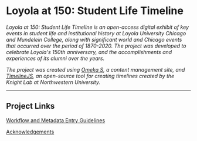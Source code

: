 # Loyola at 150: Student Life Timeline
*Loyola at 150: Student Life Timeline is an open-access digital exhibit of key events in student life and institutional history at Loyola University Chicago and Mundelein College, along with significant world and Chicago events that occurred over the period of 1870-2020. The project was developed to celebrate Loyola's 150th anniversary, and the accomplishments and experiences of its alumni over the years.*

*The project was created using [Omeka S](https://omeka.org/s/), a content management site, and [TimelineJS](https://timeline.knightlab.com/), an open-source tool for creating timelines created by the Knight Lab at Northwestern University.*

***
## Project Links
[Workflow and Metadata Entry Guidelines](https://github.com/reginahongcy/loyola-150-timeline-project/wiki/Workflow-and-Metadata-Entry-Guidelines)

[Acknowledgements](https://github.com/reginahongcy/loyola-150-timeline-project/wiki/Acknowledgements)

